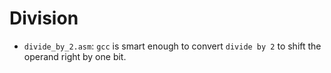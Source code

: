 # Division

* `divide_by_2.asm`: `gcc` is smart enough to convert `divide by 2` to shift the operand right by one bit.